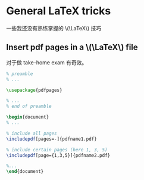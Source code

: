 # General LaTeX tricks

一些我还没有熟练掌握的 \\(\LaTeX\\) 技巧

## Insert pdf pages in a \\(\LaTeX\\) file

对于做 take-home exam 有奇效。

```latex
% preamble
% ...

\usepackage{pdfpages}

% ...
% end of preamble

\begin{document}
% ...

% include all pages
\includepdf[pages=-]{pdfname1.pdf}

% include certain pages (here 1, 3, 5)
\includepdf[page={1,3,5}]{pdfname2.pdf}

%...
\end{document}
```
